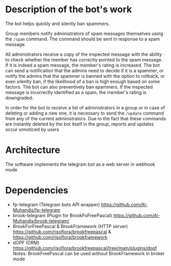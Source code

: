 
# Description of the bot's work
The bot helps quickly and silently ban spammers. 
 
Group members notify administrators of spam messages themselves using the `/spam` command. 
The command should be sent in response to a spam message.

All administrators receive a copy of the inspected message with the ability to check whether the member has correctly pointed to the spam message. 
If it is indeed a spam message, the member's rating is increased. 
The bot can send a notification that the admins need to decide if it is a spammer, or notify the admins that the spammer is banned with the option to rollback, or even silently ban, 
if the likelihood of a ban is high enough based on some factors. The bot can also preventively ban spammers.
If the inspected message is incorrectly identified as a spam, the member's rating is downgraded.

In order for the bot to receive a list of administrators in a group or in case of deleting or adding a new one, it is necessary to send the `/update` command from any of the current administrators.
Due to the fact that these commands are instantly deleted by the bot itself in the group, reports and updates occur unnoticed by users

# Architecture
The software implements the telegram bot as a web server in webhook mode

# Dependencies
- fp-telegram (Telegram bots API wrapper) https://github.com/Al-Muhandis/fp-telegram
- brook-telegram (Plugin for BrookFoFreePascal) https://github.com/Al-Muhandis/brook-telegram/
- BrookForFreePascal & BrookFramework (HTTP server) https://github.com/risoflora/brookfreepascal & https://github.com/risoflora/brookframework
- dOPF (ORM) https://github.com/risoflora/brookfreepascal/tree/main/plugins/dopf
Notes: BrookFreePascal can be used without BrookFramework in broker mode